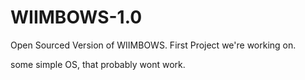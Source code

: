# WIIMBOWS-1.0
Open Sourced Version of WIIMBOWS. First Project we're working on.

some simple OS, that probably wont work.
